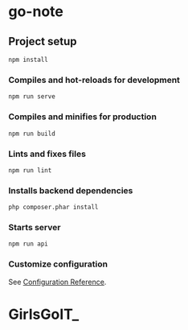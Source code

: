 # go-note

## Project setup
```
npm install
```

### Compiles and hot-reloads for development
```
npm run serve
```

### Compiles and minifies for production
```
npm run build
```

### Lints and fixes files
```
npm run lint
```

### Installs backend dependencies
```
php composer.phar install
```

### Starts server
```
npm run api
```

### Customize configuration
See [Configuration Reference](https://cli.vuejs.org/config/).
# GirlsGoIT_
